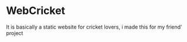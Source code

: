 # WebCricket
It is basically a static website for cricket lovers, i made this for my friend' project

